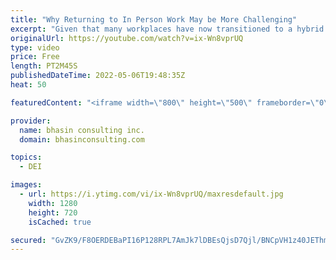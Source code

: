 ```yaml
---
title: "Why Returning to In Person Work May be More Challenging"
excerpt: "Given that many workplaces have now transitioned to a hybrid work environment, it’s important to consider the racial justice movement and other social imperatives on equity-seeking professionals as they return back to in-person working. In this video, bci’s Mental Health Expert-in-Residence, Dr. Komal"
originalUrl: https://youtube.com/watch?v=ix-Wn8vprUQ
type: video
price: Free
length: PT2M45S
publishedDateTime: 2022-05-06T19:48:35Z
heat: 50

featuredContent: "<iframe width=\"800\" height=\"500\" frameborder=\"0\" src=\"https://www.youtube.com/embed/ix-Wn8vprUQ\" allow=\"accelerometer; autoplay; encrypted-media; gyroscope; picture-in-picture\" allowfullscreen></iframe>"

provider:
  name: bhasin consulting inc.
  domain: bhasinconsulting.com

topics:
  - DEI

images:
  - url: https://i.ytimg.com/vi/ix-Wn8vprUQ/maxresdefault.jpg
    width: 1280
    height: 720
    isCached: true

secured: "GvZK9/F8OERDEBaPI16P128RPL7AmJk7lDBEsQjsD7Qjl/BNCpVH1z40JEThmUGxJwaewzud0ylhUfcfSz2vIgX6wu9htb4j8atajTyak8yGmK4KQ6n8cq95J1oOZ2bAAhTcawsVim0JjLGxmVmqsx3VO4/X/9BpDcWreqmBE8i/fB3+F+bA7tc/IzfdTrAkaTtqOVQH8BlLtoakAq86DHIQgI4/6ppT0CL0yOAAHkTIUZ7dLwjCz/euTMc6Iy4REOiLfrlcBSx+AwEE6feQbvmNaJqseEa62vfdPUYQx//XN3SpaPq1ocWWcTO+bcuMrUNQFQy1vIKXJiayLb1YbXDftDPLQ3jQvrjxoMuFMnqsSAUolKeF+W2dwMCxiBVUNigbSelnKeHWMzETWTEUpoVwqU8fI/L8qFL4eC/U08U=;Xr8BJdOAFI+duhoNOARBvw=="
---
```


